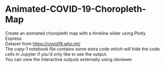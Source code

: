 # Animated-COVID-19-Choropleth-Map
Create an animated choropleth map with a timeline slider using Plotly Express.
<br> Dataset from https://covid19.who.int/
<br> The copy-1 notebook file contains some extra code which will hide the code cells in Jupyter if you'd only like to see the output.
<br> You can view the interactive outputs externally using nbviewer
